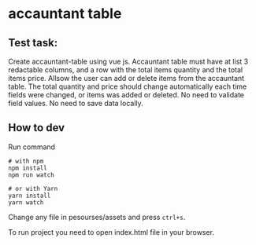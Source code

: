 accauntant table
=====================

## Test task:
Create accauntant-table using vue js.
Accauntant table must have at list 3 redactable columns, 
and a row with the total items quantity and the total items price.
Allsow the user can add or delete items from the accauntant table.
The total quantity and price should change automatically each time fields were changed,
or items was added or deleted.
No need to validate field values.
No need to save data locally.

## How to dev

Run command

```
# with npm
npm install
npm run watch

# or with Yarn
yarn install
yarn watch
```

Change any file in pesourses/assets and press `ctrl+s`.

To run project you need to open index.html file in your browser.